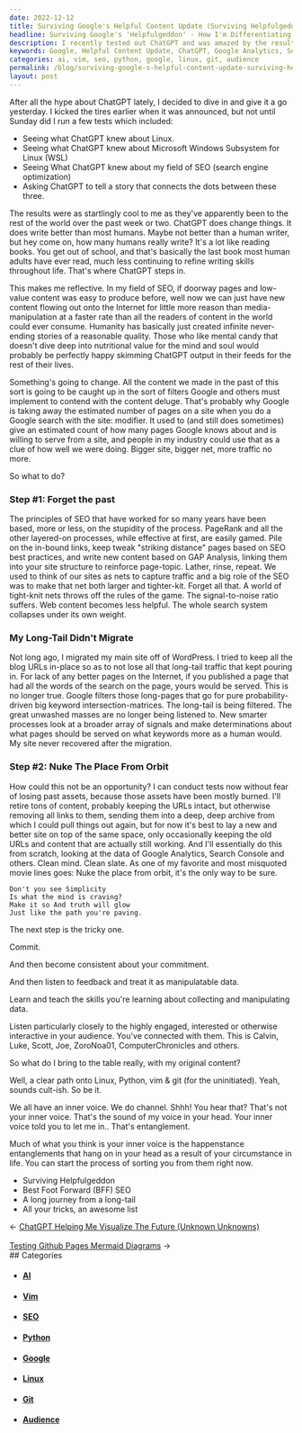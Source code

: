 ```yaml
---
date: 2022-12-12
title: Surviving Google's Helpful Content Update (Surviving Helpfulgeddon)
headline: Surviving Google's 'Helpfulgeddon' - How I'm Differentiating My Content from the Endless Deluge
description: I recently tested out ChatGPT and was amazed by the results. With its help, I'm ready to start fresh and create a better site by looking at data from Google Analytics, Search Console, and others. I plan to focus on creating content that will help others learn Linux, Python, vim, and git, and will listen to feedback from my audience. Join me as I strive to differentiate my inner voice from the endless content deluge and make the most of SEO principles that still work.
keywords: Google, Helpful Content Update, ChatGPT, Google Analytics, Search Console, Linux, Python, vim, git, SEO, Long-Tail Traffic, URLs, Content, Audience, Differentiate, Inner Voice, Content Deluge
categories: ai, vim, seo, python, google, linux, git, audience
permalink: /blog/surviving-google-s-helpful-content-update-surviving-helpfulgeddon/
layout: post
---
```



After all the hype about ChatGPT lately, I decided to dive in and give it a go
yesterday. I kicked the tires earlier when it was announced, but not until
Sunday did I run a few tests which included:

- Seeing what ChatGPT knew about Linux.
- Seeing what ChatGPT knew about Microsoft Windows Subsystem for Linux (WSL)
- Seeing What ChatGPT knew about my field of SEO (search engine optimization)
- Asking ChatGPT to tell a story that connects the dots between these three.

The results were as startlingly cool to me as they've apparently been to the
rest of the world over the past week or two. ChatGPT does change things. It
does write better than most humans. Maybe not better than a human writer, but
hey come on, how many humans really write? It's a lot like reading books. You
get out of school, and that's basically the last book most human adults have
ever read, much less continuing to refine writing skills throughout life.
That's where ChatGPT steps in.

This makes me reflective. In my field of SEO, if doorway pages and low-value
content was easy to produce before, well now we can just have new content
flowing out onto the Internet for little more reason than media-manipulation at
a faster rate than all the readers of content in the world could ever consume.
Humanity has basically just created infinite never-ending stories of a
reasonable quality. Those who like mental candy that doesn't dive deep into
nutritional value for the mind and soul would probably be perfectly happy
skimming ChatGPT output in their feeds for the rest of their lives.

Something's going to change. All the content we made in the past of this sort
is going to be caught up in the sort of filters Google and others must
implement to contend with the content deluge. That's probably why Google is
taking away the estimated number of pages on a site when you do a Google search
with the site: modifier. It used to (and still does sometimes) give an
estimated count of how many pages Google knows about and is willing to serve
from a site, and people in my industry could use that as a clue of how well we
were doing. Bigger site, bigger net, more traffic no more.

So what to do?

### Step #1: Forget the past

The principles of SEO that have worked for so many years have been based, more
or less, on the stupidity of the process. PageRank and all the other layered-on
processes, while effective at first, are easily gamed. Pile on the in-bound
links, keep tweak "striking distance" pages based on SEO best practices, and
write new content based on GAP Analysis, linking them into your site structure
to reinforce page-topic. Lather, rinse, repeat. We used to think of our sites
as nets to capture traffic and a big role of the SEO was to make that net both
larger and tighter-kit. Forget all that. A world of tight-knit nets throws off
the rules of the game. The signal-to-noise ratio suffers. Web content becomes
less helpful. The whole search system collapses under its own weight.

### My Long-Tail Didn't Migrate

Not long ago, I migrated my main site off of WordPress. I tried to keep all the
blog URLs in-place so as to not lose all that long-tail traffic that kept
pouring in. For lack of any better pages on the Internet, if you published a
page that had all the words of the search on the page, yours would be served.
This is no longer true. Google filters those long-pages that go for pure
probability-driven big keyword intersection-matrices. The long-tail is being
filtered. The great unwashed masses are no longer being listened to. New
smarter processes look at a broader array of signals and make determinations
about what pages should be served on what keywords more as a human would. My
site never recovered after the migration.

### Step #2: Nuke The Place From Orbit

How could this not be an opportunity? I can conduct tests now without fear of
losing past assets, because those assets have been mostly burned. I'll retire
tons of content, probably keeping the URLs intact, but otherwise removing all
links to them, sending them into a deep, deep archive from which I could pull
things out again, but for now it's best to lay a new and better site on top of
the same space, only occasionally keeping the old URLs and content that are
actually still working. And I'll essentially do this from scratch, looking at
the data of Google Analytics, Search Console and others. Clean mind. Clean
slate. As one of my favorite and most misquoted movie lines goes: Nuke the
place from orbit, it's the only way to be sure.

    Don't you see Simplicity
    Is what the mind is craving?
    Make it so And truth will glow
    Just like the path you're paving.

The next step is the tricky one.

Commit.

And then become consistent about your commitment.

And then listen to feedback and treat it as manipulatable data.

Learn and teach the skills you're learning about collecting and manipulating
data.

Listen particularly closely to the highly engaged, interested or otherwise
interactive in your audience. You've connected with them. This is Calvin,
Luke, Scott, Joe, ZoroNoa01, ComputerChronicles and others.

So what do I bring to the table really, with my original content?

Well, a clear path onto Linux, Python, vim & git (for the uninitiated). Yeah,
sounds cult-ish. So be it.

We all have an inner voice. We do channel. Shhh! You hear that? That's not your
inner voice. That's the sound of my voice in your head. Your inner voice told
you to let me in.. That's entanglement.

Much of what you think is your inner voice is the happenstance entanglements
that hang on in your head as a result of your circumstance in life. You can
start the process of sorting you from them right now.

- Surviving Helpfulgeddon
- Best Foot Forward (BFF) SEO
- A long journey from a long-tail
- All your tricks, an awesome list


<div class="arrow-links"><div class="post-nav-prev"><span class="arrow">&larr;&nbsp;</span><a href="/blog/chatgpt-helping-me-visualize-the-future-unknown-unknowns/">ChatGPT Helping Me Visualize The Future (Unknown Unknowns)</a></div> &nbsp; <div class="post-nav-next"><a href="/blog/testing-github-pages-mermaid-diagrams/">Testing Github Pages Mermaid Diagrams</a><span class="arrow">&nbsp;&rarr;</span></div></div>
## Categories

<ul>
<li><h4><a href='/ai/'>AI</a></h4></li>
<li><h4><a href='/vim/'>Vim</a></h4></li>
<li><h4><a href='/seo/'>SEO</a></h4></li>
<li><h4><a href='/python/'>Python</a></h4></li>
<li><h4><a href='/google/'>Google</a></h4></li>
<li><h4><a href='/linux/'>Linux</a></h4></li>
<li><h4><a href='/git/'>Git</a></h4></li>
<li><h4><a href='/audience/'>Audience</a></h4></li></ul>